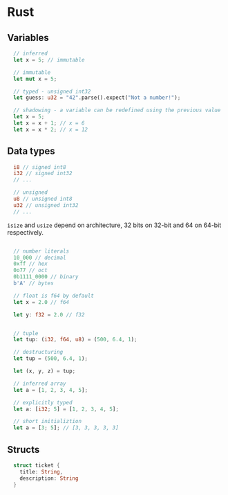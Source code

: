 # Rust

## Variables

```rust
  // inferred
  let x = 5; // immutable

  // immutable
  let mut x = 5;

  // typed - unsigned int32
  let guess: u32 = "42".parse().expect("Not a number!");

  // shadowing - a variable can be redefined using the previous value
  let x = 5;
  let x = x + 1; // x = 6
  let x = x * 2; // x = 12

```

## Data types

```rust
  i8 // signed int8
  i32 // signed int32
  // ...

  // unsigned
  u8 // unsigned int8
  u32 // unsigned int32
  // ...

```

`isize` and `usize` depend on architecture, 32 bits on 32-bit and 64 on 64-bit respectively.

```rust

  // number literals
  10_000 // decimal
  0xff // hex
  0o77 // oct
  0b1111_0000 // binary
  b'A' // bytes
```

```rust
  // float is f64 by default
  let x = 2.0 // f64

  let y: f32 = 2.0 // f32
```

```rust

  // tuple
  let tup: (i32, f64, u8) = (500, 6.4, 1);

  // destructuring
  let tup = (500, 6.4, 1);

  let (x, y, z) = tup;
```

```rust
  // inferred array
  let a = [1, 2, 3, 4, 5];

  // explicitly typed
  let a: [i32; 5] = [1, 2, 3, 4, 5];

  // short initializtion
  let a = [3; 5]; // [3, 3, 3, 3, 3]
```

## Structs

```rust
  struct ticket {
    title: String,
    description: String
  }
```
